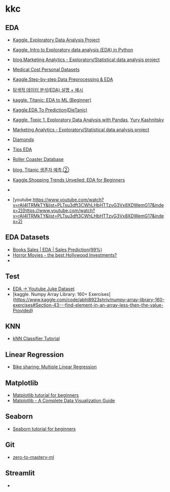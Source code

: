 # kkc

## EDA
-  [Kaggle. Exploratory Data Analysis Project](https://www.kaggle.com/code/lalina/exploratory-data-analysis-project)
-  [Kaggle. Intro to Exploratory data analysis (EDA) in Python](https://www.kaggle.com/code/imoore/intro-to-exploratory-data-analysis-eda-in-python)
-  [blog.Marketing Analytics - Exploratory/Statistical data analysis project](https://jovian.com/vamshigarpelly/marketing-analytics-eda-project)
-  [Medical Cost Personal Datasets](https://www.kaggle.com/datasets/mirichoi0218/insurance)
-  [Kaggle.Step-by-step Data Preprocessing & EDA](https://www.kaggle.com/code/agrawaladitya/step-by-step-data-preprocessing-eda)  
-  [탐색적 데이터 분석(EDA) 설명 + 예시](https://www.kaggle.com/code/subinium/kakr-eda/notebook)
-  [kaggle. Titanic: EDA to ML (Beginner)](https://www.kaggle.com/code/dejavu23/titanic-eda-to-ml-beginner)
-  [Kaggle.EDA To Prediction(DieTanic)](https://www.kaggle.com/code/ash316/eda-to-prediction-dietanic)
-  [Kaggle. Topic 1. Exploratory Data Analysis with Pandas](https://www.kaggle.com/code/kashnitsky/topic-1-exploratory-data-analysis-with-pandas), [Yury Kashnitsky](https://www.kaggle.com/kashnitsky/code)
-  [Marketing Analytics - Exploratory/Statistical data analysis project](https://jovian.com/vamshigarpelly/marketing-analytics-eda-project)
  
-  [Diamonds](https://www.kaggle.com/datasets/shivam2503/diamonds/data)
-  [Tips EDA](https://www.kaggle.com/code/sakshisatre/eda-on-tips-dataset)
-  [Roller Coaster Database](https://www.kaggle.com/datasets/robikscube/rollercoaster-database/code)
-  [blog. Titanic 생존자 예측 ②](https://seo00.tistory.com/61)
-  [Kaggle.Shopping Trends Unveiled: EDA for Beginners](https://www.kaggle.com/code/iamsouravbanerjee/shopping-trends-unveiled-eda-for-beginners)

-  
-  [youtube.https://www.youtube.com/watch?v=rAI4ITRMkTY&list=PLTsu3dft3CWhLHbHTTzvG3Vx8XDWemG17&index=2](https://www.youtube.com/watch?v=rAI4ITRMkTY&list=PLTsu3dft3CWhLHbHTTzvG3Vx8XDWemG17&index=2)

## EDA Datasets
- [Books Sales | EDA | Sales Prediction(99%)](https://www.kaggle.com/code/hknaralasetty/books-sales-eda-sales-prediction-99)
- [Horror Movies - the best Hollywood Investments?](https://www.kaggle.com/datasets/sujaykapadnis/horror-movies-profits-dataset)
- 

## Test
- [EDA -> Youtube Juke Dataset](https://www.youtube.com/watch?v=wUSDVGivd-8&t=17909s)
- [kaggle. Numpy Array Library: 160+ Exercises] (https://www.kaggle.com/code/abhi8923shriv/numpy-array-library-160-exercises#Section-43---find-element-in-an-array-less-then-the-value-Provided)  


## KNN
-  [kNN Classifier Tutorial](https://www.kaggle.com/code/prashant111/knn-classifier-tutorial)


## Linear Regression
-  [Bike sharing: Multiple Linear Regression](https://www.kaggle.com/code/shrutisaxena/bike-sharing-multiple-linear-regression)


## Matplotlib
-  [Matplotlib tutorial for beginners](https://www.kaggle.com/code/prashant111/matplotlib-tutorial-for-beginners)
-  [Matplotlib - A Complete Data Visualization Guide](https://www.kaggle.com/code/berkayalan/matplotlib-a-complete-data-visualization-guide)

## Seaborn
-  [Seaborn tutorial for beginners](https://www.kaggle.com/code/prashant111/seaborn-tutorial-for-beginners)


## Git
- [zero-to-mastery-ml](https://github.com/mrdbourke/zero-to-mastery-ml/tree/master)


## Streamlit
- 
